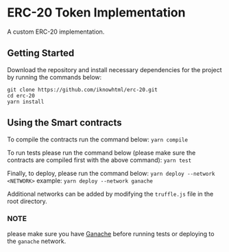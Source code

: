 # ERC-20 Token Implementation

A custom ERC-20 implementation.

## Getting Started

Download the repository and install necessary dependencies for the project by running the commands below:

```
git clone https://github.com/iknowhtml/erc-20.git
cd erc-20
yarn install
```

## Using the Smart contracts

To compile the contracts run the command below:
`yarn compile`

To run tests please run the command below (please make sure the contracts are compiled first with the above command):
`yarn test`

Finally, to deploy, please run the command below:
`yarn deploy --network <NETWORK>`
example:
`yarn deploy --network ganache`

Additional networks can be added by modifying the `truffle.js` file in the root directory.

### NOTE

please make sure you have [Ganache](http://truffleframework.com/ganache/) before running tests or deploying to the `ganache` network.
